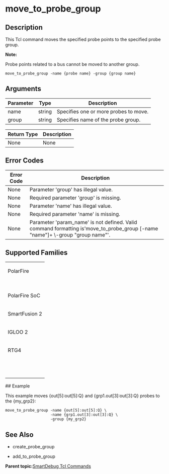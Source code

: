 # move\_to\_probe\_group

## Description

This Tcl command moves the specified probe points to the specified probe group.

**Note:**

​Probe points related to a bus cannot be moved to another group.

```
move_to_probe_group -name {probe name} -group {group name}
```

## Arguments

|Parameter|Type|Description|
|---------|----|-----------|
|name|string|Specifies one or more probes to move.|
|group|string|Specifies name of the probe group.|

|Return Type|Description|
|-----------|-----------|
|None|None|

## Error Codes

|Error Code|Description|
|----------|-----------|
|None|Parameter 'group' has illegal value.|
|None|Required parameter 'group' is missing.|
|None|Parameter 'name' has illegal value.|
|None|Required parameter 'name' is missing.|
|None|Parameter 'param\_name' is not defined. Valid command formatting is'move\_to\_probe\_group \[-name "name"\]+ \\-group "group name"'.|

## Supported Families

<table id="GUID-C13151EE-C144-4EE4-AA9A-ED639B20F21B"><tbody><tr><td>

PolarFire

</td></tr><tr><td>

<br /> PolarFire SoC<br />

</td></tr><tr><td>

SmartFusion 2

</td></tr><tr><td>

IGLOO 2

</td></tr><tr><td>

RTG4

</td></tr><tr><td>

 

</td></tr></tbody>
</table>## Example

This example moves \{out\[5\]:out\[5\]:Q\} and \{grp1.out\[3\]:out\[3\]:Q\} probes to the \{my\_grp2\}:

```
move_to_probe_group -name {out[5]:out[5]:Q} \
                    -name {grp1.out[3]:out[3]:Q} \
                    -group {my_grp2}
```

## See Also

-   create\_probe\_group

-   add\_to\_probe\_group


**Parent topic:**[SmartDebug Tcl Commands](GUID-5F0515FB-DC45-4C39-86E5-8B7DC659F010.md)

